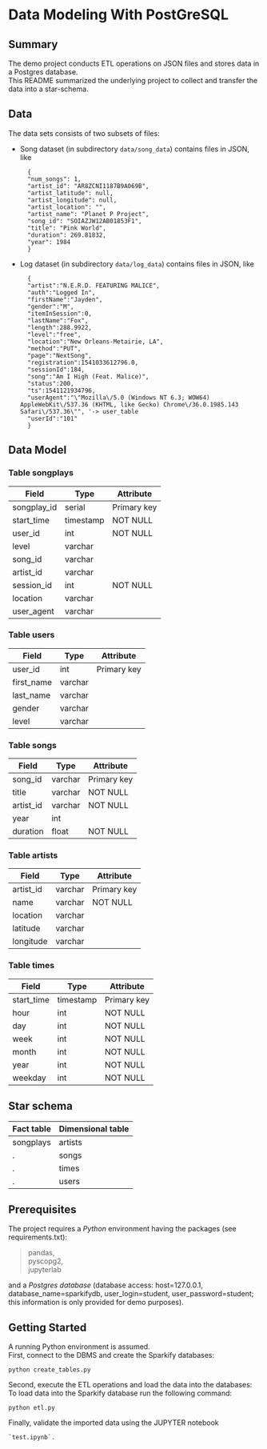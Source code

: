 # Data Modeling With PostGreSQL

## Summary

The demo project conducts ETL operations on JSON files and stores data in a Postgres database.   
This README summarized the underlying project to collect and transfer the data into a star-schema.

## Data
The data sets consists of two subsets of files:

- Song dataset (in subdirectory `data/song_data`) contains files in JSON, like  

        {
        "num_songs": 1, 
        "artist_id": "AR8ZCNI1187B9A069B", 
        "artist_latitude": null, 
        "artist_longitude": null, 
        "artist_location": "", 
        "artist_name": "Planet P Project", 
        "song_id": "SOIAZJW12AB01853F1", 
        "title": "Pink World", 
        "duration": 269.81832, 
        "year": 1984
        }
  
- Log dataset (in subdirectory `data/log_data`) contains files in JSON, like
  
        {
        "artist":"N.E.R.D. FEATURING MALICE",
        "auth":"Logged In",
        "firstName":"Jayden",				
        "gender":"M",						
        "itemInSession":0,
        "lastName":"Fox",					
        "length":288.9922,					
        "level":"free",							
        "location":"New Orleans-Metairie, LA",	
        "method":"PUT",				
        "page":"NextSong",
        "registration":1541033612796.0,
        "sessionId":184,
        "song":"Am I High (Feat. Malice)",		
        "status":200,
        "ts":1541121934796,						
        "userAgent":"\"Mozilla\/5.0 (Windows NT 6.3; WOW64) AppleWebKit\/537.36 (KHTML, like Gecko) Chrome\/36.0.1985.143 Safari\/537.36\"", '-> user_table
        "userId":"101" 
        }

## Data Model

### Table songplays  

Field | Type | Attribute
---   | ---  | ---
songplay_id | serial | Primary key
start_time | timestamp | NOT NULL
user_id | int | NOT NULL
level | varchar 
song_id | varchar 
artist_id | varchar 
session_id | int | NOT NULL
location | varchar
user_agent | varchar


### Table users

Field | Type | Attribute
---   | ---  | --- 
user_id | int | Primary key
first_name | varchar
last_name | varchar
gender | varchar 
level | varchar


### Table songs

Field | Type | Attribute
---   | ---  | ---  
song_id | varchar | Primary key
title | varchar | NOT NULL
artist_id | varchar | NOT NULL
year | int 
duration | float | NOT NULL
                                            


### Table artists

Field | Type | Attribute
---   | ---  | ---
artist_id | varchar | Primary key 
name | varchar | NOT NULL
location | varchar 
latitude | varchar 
longitude | varchar
                                                
                                                

### Table times

Field | Type | Attribute
---   | ---  | ---
start_time | timestamp |  Primary key
hour | int | NOT NULL
day | int | NOT NULL
week | int | NOT NULL
month | int | NOT NULL
year | int | NOT NULL
weekday | int | NOT NULL
                                            
               
## Star schema

Fact table | Dimensional table
---   | ---  
songplays | artists
. | songs
. | times
. | users


## Prerequisites

The project requires a *Python* environment having the packages (see requirements.txt):  
> pandas,  
> pyscopg2,  
> jupyterlab  

and a *Postgres database* (database access: host=127.0.0.1, database_name=sparkifydb, user_login=student, user_password=student; this information is only provided for demo purposes).


## Getting Started
A running Python environment is assumed.  
First, connect to the DBMS and create the Sparkify databases:  

    python create_tables.py  

Second, execute the ETL operations and load the data into the databases:  
    To load data into the Sparkify database run the following command:

    python etl.py

Finally, validate the imported data using the JUPYTER notebook  
    
    `test.ipynb`.  
